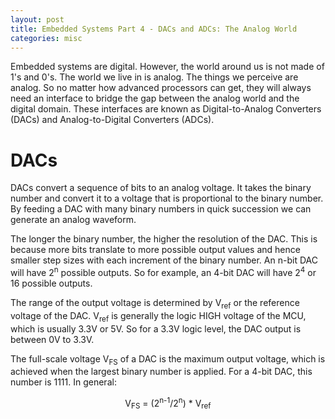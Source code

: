 ```yaml
---
layout: post
title: Embedded Systems Part 4 - DACs and ADCs: The Analog World
categories: misc
---
```


Embedded systems are digital. However, the world around us is not made of 1's and 0's. The world we live in is analog. The things we perceive are analog. So no matter how advanced processors can get, they will always need an interface to bridge the gap between the analog world and the digital domain. These interfaces are known as Digital-to-Analog Converters (DACs) and Analog-to-Digital Converters (ADCs). 

# DACs
DACs convert a sequence of bits to an analog voltage. It takes the binary number and convert it to a voltage that is proportional to the binary number. By feeding a DAC with many binary numbers in quick succession we can generate an analog waveform.

The longer the binary number, the higher the resolution of the DAC. This is because more bits translate to more possible output values and hence smaller step sizes with each increment of the binary number. An n-bit DAC will have 2<sup>n</sup> possible outputs. So for example, an 4-bit DAC will have 2<sup>4</sup> or 16 possible outputs. 

The range of the output voltage is determined by V<sub>ref</sub> or the reference voltage of the DAC. V<sub>ref</sub> is generally the logic HIGH voltage of the MCU, which is usually 3.3V or 5V. So for a 3.3V logic level, the DAC output is between 0V to 3.3V. 

The full-scale voltage V<sub>FS</sub> of a DAC is the maximum output voltage, which is achieved when the largest binary number is applied. For a 4-bit DAC, this number is 1111. In general:

<center> V<sub>FS</sub> = (2<sup>n-1</sup>/2<sup>n</sup>) * V<sub>ref</sub> </center>

